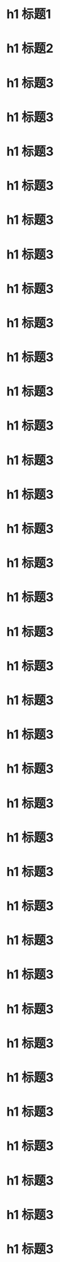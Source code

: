 # h1 标题1

# h1 标题2

# h1 标题3
# h1 标题3
# h1 标题3
# h1 标题3
# h1 标题3
# h1 标题3
# h1 标题3
# h1 标题3
# h1 标题3
# h1 标题3
# h1 标题3
# h1 标题3
# h1 标题3
# h1 标题3
# h1 标题3
# h1 标题3
# h1 标题3
# h1 标题3
# h1 标题3
# h1 标题3
# h1 标题3
# h1 标题3
# h1 标题3
# h1 标题3
# h1 标题3
# h1 标题3
# h1 标题3
# h1 标题3
# h1 标题3
# h1 标题3
# h1 标题3
# h1 标题3
# h1 标题3
# h1 标题3
# h1 标题3

